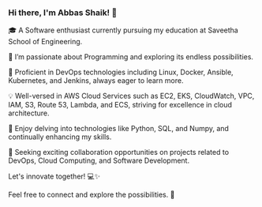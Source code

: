### Hi there, I'm Abbas Shaik! 👋

🎓 A Software enthusiast currently pursuing my education at Saveetha School of Engineering.

👀 I’m passionate about Programming and exploring its endless possibilities.

🌱 Proficient in DevOps technologies including Linux, Docker, Ansible, Kubernetes, and Jenkins, always eager to learn more.

💡 Well-versed in AWS Cloud Services such as EC2, EKS, CloudWatch, VPC, IAM, S3, Route 53, Lambda, and ECS, striving for excellence in cloud architecture.

💼 Enjoy delving into technologies like Python, SQL, and Numpy, and continually enhancing my skills.

💞️ Seeking exciting collaboration opportunities on projects related to DevOps, Cloud Computing, and Software Development.

Let's innovate together! 💻✨

Feel free to connect and explore the possibilities. 🚀
